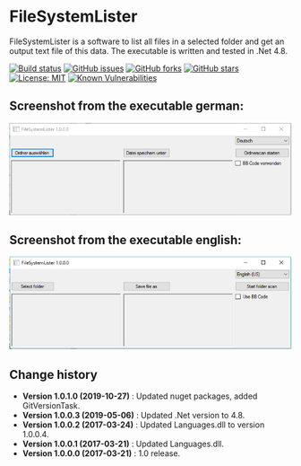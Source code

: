 FileSystemLister
================

FileSystemLister is a software to list all files in a selected folder and get an output text file of this data.
The executable is written and tested in .Net 4.8.

[![Build status](https://ci.appveyor.com/api/projects/status/gnk9ghn90k7x8p38?svg=true)](https://ci.appveyor.com/project/SeppPenner/filesystemlister)
[![GitHub issues](https://img.shields.io/github/issues/SeppPenner/FileSystemLister.svg)](https://github.com/SeppPenner/FileSystemLister/issues)
[![GitHub forks](https://img.shields.io/github/forks/SeppPenner/FileSystemLister.svg)](https://github.com/SeppPenner/FileSystemLister/network)
[![GitHub stars](https://img.shields.io/github/stars/SeppPenner/FileSystemLister.svg)](https://github.com/SeppPenner/FileSystemLister/stargazers)
[![License: MIT](https://img.shields.io/badge/License-MIT-blue.svg)](https://raw.githubusercontent.com/SeppPenner/FileSystemLister/master/License.txt)
[![Known Vulnerabilities](https://snyk.io/test/github/SeppPenner/FileSystemLister/badge.svg)](https://snyk.io/test/github/SeppPenner/FileSystemLister)


## Screenshot from the executable german:
![Screenshot from the executable german](https://github.com/SeppPenner/FileSystemLister/blob/master/Screenshot_DE.PNG "Screenshot from the executable german")

## Screenshot from the executable english:
![Screenshot from the executable english](https://github.com/SeppPenner/FileSystemLister/blob/master/Screenshot_EN.PNG "Screenshot from the executable english")

Change history
--------------

* **Version 1.0.1.0 (2019-10-27)** : Updated nuget packages, added GitVersionTask.
* **Version 1.0.0.3 (2019-05-06)** : Updated .Net version to 4.8.
* **Version 1.0.0.2 (2017-03-24)** : Updated Languages.dll to version 1.0.0.4.
* **Version 1.0.0.1 (2017-03-21)** : Updated Languages.dll.
* **Version 1.0.0.0 (2017-03-21)** : 1.0 release.
